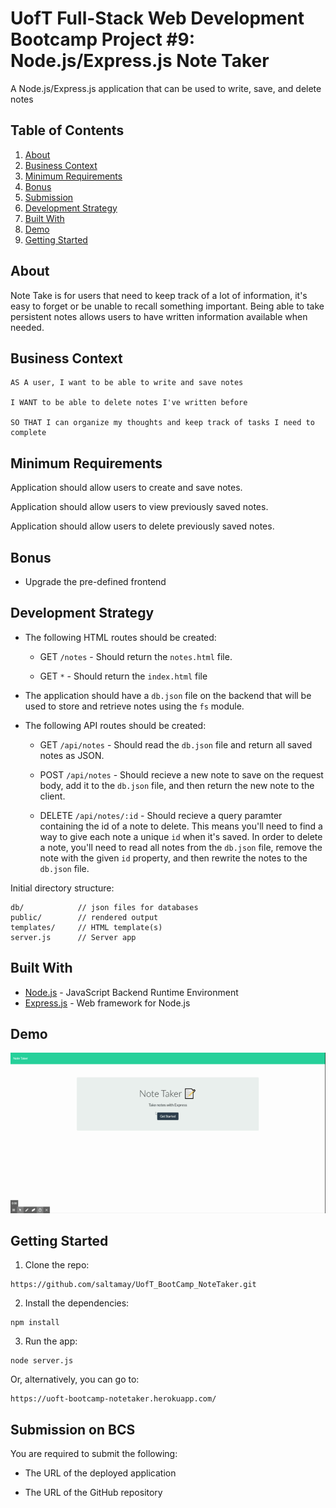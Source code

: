 # UofT Full-Stack Web Development Bootcamp Project #9: Node.js/Express.js Note Taker

A Node.js/Express.js application that can be used to write, save, and delete notes

## Table of Contents

1. [About](#about)
1. [Business Context](#business-context)
1. [Minimum Requirements](#minimum-requirements)
1. [Bonus](#bonus)
1. [Submission](#submission)
1. [Development Strategy](#development-strategy)
1. [Built With](#built-with)
1. [Demo](#demo)
1. [Getting Started](#getting-started)

## About

Note Take is for users that need to keep track of a lot of information, it's easy to forget or be unable to recall something important. Being able to take persistent notes allows users to have written information available when needed.

## Business Context

```
AS A user, I want to be able to write and save notes

I WANT to be able to delete notes I've written before

SO THAT I can organize my thoughts and keep track of tasks I need to complete
```

## Minimum Requirements

Application should allow users to create and save notes.

Application should allow users to view previously saved notes.

Application should allow users to delete previously saved notes.

## Bonus

* Upgrade the pre-defined frontend

## Development Strategy

* The following HTML routes should be created:

  * GET `/notes` - Should return the `notes.html` file.

  * GET `*` - Should return the `index.html` file

* The application should have a `db.json` file on the backend that will be used to store and retrieve notes using the `fs` module.

* The following API routes should be created:

  * GET `/api/notes` - Should read the `db.json` file and return all saved notes as JSON.

  * POST `/api/notes` - Should recieve a new note to save on the request body, add it to the `db.json` file, and then return the new note to the client.

  * DELETE `/api/notes/:id` - Should recieve a query paramter containing the id of a note to delete. This means you'll need to find a way to give each note a unique `id` when it's saved. In order to delete a note, you'll need to read all notes from the `db.json` file, remove the note with the given `id` property, and then rewrite the notes to the `db.json` file.

Initial directory structure:

```
db/            // json files for databases
public/        // rendered output
templates/     // HTML template(s)
server.js      // Server app
```

## Built With

- [Node.js](https://nodejs.org/en/) - JavaScript Backend Runtime Environment
- [Express.js](http://expressjs.com/) - Web framework for Node.js 

## Demo

![UofT BootCamp Note Taker App](./public/assets/img/UofT_BootCamp_NoteTaker.gif)

## Getting Started

1. Clone the repo:
```
https://github.com/saltamay/UofT_BootCamp_NoteTaker.git
```

2. Install the dependencies:
```
npm install
```

3. Run the app:
```
node server.js
```

Or, alternatively, you can go to:
```
https://uoft-bootcamp-notetaker.herokuapp.com/
```

## Submission on BCS

You are required to submit the following:

* The URL of the deployed application

* The URL of the GitHub repository

